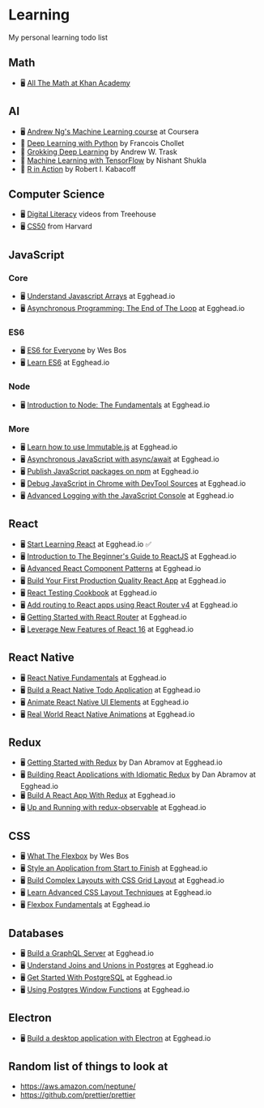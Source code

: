 # Learning
My personal learning todo list

## Math
- 🖥 [All The Math at Khan Academy](https://www.khanacademy.org/math/)

## AI
- 🖥 [Andrew Ng's Machine Learning course](https://www.coursera.org/learn/machine-learning) at Coursera
- 📔 [Deep Learning with Python](https://www.manning.com/books/deep-learning-with-python) by Francois Chollet
- 📔 [Grokking Deep Learning](https://www.manning.com/books/grokking-deep-learning) by Andrew W. Trask
- 📔 [Machine Learning with TensorFlow](https://www.manning.com/books/machine-learning-with-tensorflow) by Nishant Shukla
- 📔 [R in Action](https://www.manning.com/books/r-in-action-second-edition) by Robert I. Kabacoff

## Computer Science
- 🖥 [Digital Literacy](https://teamtreehouse.com/library/topic:digital-literacy) videos from Treehouse
- 🖥 [CS50](https://www.edx.org/course/introduction-computer-science-harvardx-cs50x) from Harvard


## JavaScript

### Core
- 🖥 [Understand Javascript Arrays](https://egghead.io/courses/understand-javascript-arrays) at Egghead.io
- 🖥 [Asynchronous Programming: The End of The Loop](https://egghead.io/courses/asynchronous-programming-the-end-of-the-loop) at Egghead.io

### ES6
- 🖥 [ES6 for Everyone](https://es6.io/) by Wes Bos
- 🖥 [Learn ES6](https://egghead.io/courses/learn-es6-ecmascript-2015) at Egghead.io

### Node
- 🖥 [Introduction to Node: The Fundamentals](https://egghead.io/courses/introduction-to-node-the-fundamentals) at Egghead.io

### More
- 🖥 [Learn how to use Immutable.js](https://egghead.io/courses/learn-how-to-use-immutable-js) at Egghead.io
- 🖥 [Asynchronous JavaScript with async/await](https://egghead.io/courses/asynchronous-javascript-with-async-await) at Egghead.io
- 🖥 [Publish JavaScript packages on npm](https://egghead.io/courses/publish-javascript-packages-on-npm) at Egghead.io
- 🖥 [Debug JavaScript in Chrome with DevTool Sources](https://egghead.io/courses/chrome-devtools-sources-panel) at Egghead.io
- 🖥 [Advanced Logging with the JavaScript Console](https://egghead.io/courses/js-console-for-power-users) at Egghead.io

## React
- 🖥 [Start Learning React](https://egghead.io/courses/start-learning-react) at Egghead.io ✅
- 🖥 [Introduction to The Beginner's Guide to ReactJS](https://egghead.io/lessons/react-introduction-to-the-beginner-s-guide-to-reactjs) at Egghead.io
- 🖥 [Advanced React Component Patterns](https://egghead.io/courses/advanced-react-component-patterns) at Egghead.io
- 🖥 [Build Your First Production Quality React App](https://egghead.io/courses/build-your-first-production-quality-react-app) at Egghead.io
- 🖥 [React Testing Cookbook](https://egghead.io/courses/react-testing-cookbook) at Egghead.io
- 🖥 [Add routing to React apps using React Router v4](https://egghead.io/courses/add-routing-to-react-apps-using-react-router-v4) at Egghead.io
- 🖥 [Getting Started with React Router](https://egghead.io/courses/getting-started-with-react-router) at Egghead.io
- 🖥 [Leverage New Features of React 16](https://egghead.io/courses/leverage-new-features-of-react-16) at Egghead.io

## React Native
- 🖥 [React Native Fundamentals](https://egghead.io/courses/react-native-fundamentals) at Egghead.io
- 🖥 [Build a React Native Todo Application](https://egghead.io/courses/build-a-react-native-todo-application) at Egghead.io
- 🖥 [Animate React Native UI Elements](https://egghead.io/courses/animate-react-native-ui-elements) at Egghead.io
- 🖥 [Real World React Native Animations](https://egghead.io/courses/real-world-react-native-animations) at Egghead.io

## Redux
- 🖥 [Getting Started with Redux](https://egghead.io/courses/getting-started-with-redux) by Dan Abramov at Egghead.io
- 🖥 [Building React Applications with Idiomatic Redux](https://egghead.io/courses/building-react-applications-with-idiomatic-redux) by Dan Abramov at Egghead.io
- 🖥 [Build A React App With Redux](https://egghead.io/courses/build-a-react-app-with-redux) at Egghead.io
- 🖥 [Up and Running with redux-observable](https://egghead.io/courses/up-and-running-with-redux-observable) at Egghead.io

## CSS
- 🖥 [What The Flexbox](https://flexbox.io/) by Wes Bos
- 🖥 [Style an Application from Start to Finish](https://egghead.io/courses/style-an-application-from-start-to-finish) at Egghead.io
- 🖥 [Build Complex Layouts with CSS Grid Layout](https://egghead.io/courses/build-complex-layouts-with-css-grid-layout) at Egghead.io
- 🖥 [Learn Advanced CSS Layout Techniques](https://egghead.io/courses/learn-advanced-css-layout-techniques) at Egghead.io
- 🖥 [Flexbox Fundamentals](https://egghead.io/courses/flexbox-fundamentals) at Egghead.io

## Databases
- 🖥 [Build a GraphQL Server](https://egghead.io/courses/build-a-graphql-server) at Egghead.io
- 🖥 [Understand Joins and Unions in Postgres](https://egghead.io/courses/understand-joins-and-unions-in-postgres) at Egghead.io
- 🖥 [Get Started With PostgreSQL](https://egghead.io/courses/get-started-with-postgresql) at Egghead.io
- 🖥 [Using Postgres Window Functions](https://egghead.io/courses/using-postgres-window-functions) at Egghead.io

## Electron
- 🖥 [Build a desktop application with Electron](https://egghead.io/courses/build-a-desktop-application-with-electron) at Egghead.io

## Random list of things to look at
- https://aws.amazon.com/neptune/
- https://github.com/prettier/prettier
